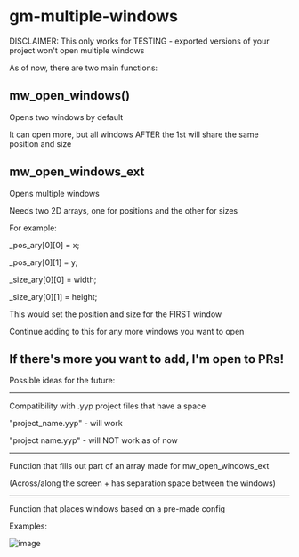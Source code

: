 # gm-multiple-windows
DISCLAIMER: This only works for TESTING - exported versions of your project won't open multiple windows

As of now, there are two main functions:

mw_open_windows()
---------------------------
Opens two windows by default

It can open more, but all windows AFTER the 1st will share the same position and size

mw_open_windows_ext
---------------------------
Opens multiple windows

Needs two 2D arrays, one for positions and the other for sizes

For example:

_pos_ary[0][0] = x;

_pos_ary[0][1] = y;

_size_ary[0][0] = width;

_size_ary[0][1] = height;

This would set the position and size for the FIRST window

Continue adding to this for any more windows you want to open

If there's more you want to add, I'm open to PRs!
---------------------------

Possible ideas for the future:

---------------------------
Compatibility with .yyp project files that have a space

"project_name.yyp" - will work

"project name.yyp" - will NOT work as of now

---------------------------
Function that fills out part of an array made for mw_open_windows_ext

(Across/along the screen + has separation space between the windows)

---------------------------
Function that places windows based on a pre-made config

Examples:

![image](https://user-images.githubusercontent.com/40710958/126715510-78fc2e62-90a8-43b9-9c66-94922179470b.png)
